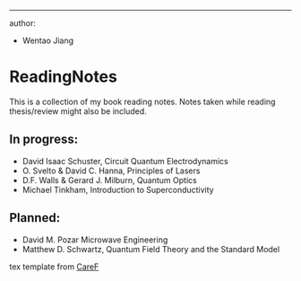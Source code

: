 ---
author:
- Wentao Jiang

# ReadingNotes

This is a collection of my book reading notes. Notes taken while reading thesis/review might also be included.


In progress:
------------

* David Isaac Schuster, Circuit Quantum Electrodynamics
* O. Svelto & David C. Hanna, Principles of Lasers
* D.F. Walls & Gerard J. Milburn, Quantum Optics
* Michael Tinkham, Introduction to Superconductivity

Planned:
--------

* David M. Pozar Microwave Engineering
* Matthew D. Schwartz, Quantum Field Theory and the Standard Model

tex template from [CareF](https://github.com/CareF)

